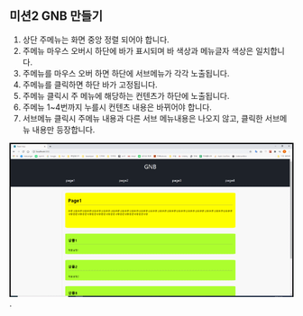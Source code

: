 ## 미션2 GNB 만들기

1. 상단 주메뉴는 화면 중앙 정렬 되어야 합니다.
2. 주메뉴 마우스 오버시 하단에 바가 표시되며 바 색상과 메뉴글자 색상은 일치합니다.
3. 주메뉴를 마우스 오버 하면 하단에 서브메뉴가 각각 노출됩니다.
4. 주메뉴를 클릭하면 하단 바가 고정됩니다.
5. 주메뉴 클릭시 주 메뉴에 해당하는 컨텐츠가 하단에 노출됩니다.
6. 주메뉴 1~4번까지 누를시 컨텐츠 내용은 바뀌어야 합니다.
7. 서브메뉴 클릭시 주메뉴 내용과 다른 서브 메뉴내용은 나오지 않고, 클릭한 서브메뉴 내용만 등장합니다.

![미션2](./src/images/mission_2_GNB.gif).
